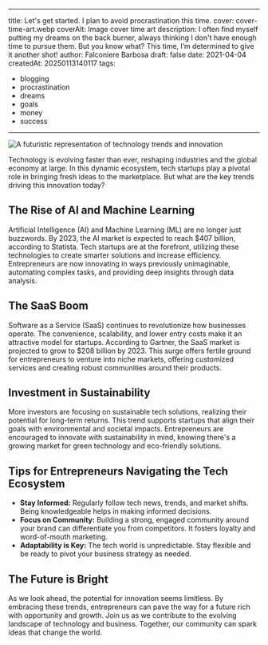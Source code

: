 
---
title: Let's get started. I plan to avoid procrastination this time.
cover: cover-time-art.webp
coverAlt: Image cover  time art
description: I often find myself putting my dreams on the back burner, always thinking I don't have enough time to pursue them. But you know what? This time, I’m determined to give it another shot!
author: Falconiere Barbosa
draft: false
date: 2021-04-04
createdAt: 20250113140117
tags:
  - blogging
  - procrastination
  - dreams
  - goals
  - money
  - success
---
<img src="https://drive.google.com/uc?id=1U3JgJQ0Kaz9diwUzLHpgwFEWPSLIqCFs&export=download" alt="A futuristic representation of technology trends and innovation" />
<p>Technology is evolving faster than ever, reshaping industries and the global economy at large. In this dynamic ecosystem, tech startups play a pivotal role in bringing fresh ideas to the marketplace. But what are the key trends driving this innovation today?</p><h2>The Rise of AI and Machine Learning</h2><p>Artificial Intelligence (AI) and Machine Learning (ML) are no longer just buzzwords. By 2023, the AI market is expected to reach $407 billion, according to Statista. Tech startups are at the forefront, utilizing these technologies to create smarter solutions and increase efficiency. Entrepreneurs are now innovating in ways previously unimaginable, automating complex tasks, and providing deep insights through data analysis.</p><h2>The SaaS Boom</h2><p>Software as a Service (SaaS) continues to revolutionize how businesses operate. The convenience, scalability, and lower entry costs make it an attractive model for startups. According to Gartner, the SaaS market is projected to grow to $208 billion by 2023. This surge offers fertile ground for entrepreneurs to venture into niche markets, offering customized services and creating robust communities around their products.</p><h2>Investment in Sustainability</h2><p>More investors are focusing on sustainable tech solutions, realizing their potential for long-term returns. This trend supports startups that align their goals with environmental and societal impacts. Entrepreneurs are encouraged to innovate with sustainability in mind, knowing there's a growing market for green technology and eco-friendly solutions.</p><h2>Tips for Entrepreneurs Navigating the Tech Ecosystem</h2><ul><li><strong>Stay Informed:</strong> Regularly follow tech news, trends, and market shifts. Being knowledgeable helps in making informed decisions.</li><li><strong>Focus on Community:</strong> Building a strong, engaged community around your brand can differentiate you from competitors. It fosters loyalty and word-of-mouth marketing.</li><li><strong>Adaptability is Key:</strong> The tech world is unpredictable. Stay flexible and be ready to pivot your business strategy as needed.</li></ul><h2>The Future is Bright</h2><p>As we look ahead, the potential for innovation seems limitless. By embracing these trends, entrepreneurs can pave the way for a future rich with opportunity and growth. Join us as we contribute to the evolving landscape of technology and business. Together, our community can spark ideas that change the world.</p>

